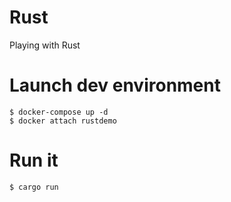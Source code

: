 # Rust
Playing with Rust

# Launch dev environment

```
$ docker-compose up -d
$ docker attach rustdemo
```

# Run it
```
$ cargo run
```

